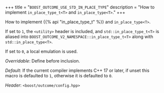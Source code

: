 +++
title = "`BOOST_OUTCOME_USE_STD_IN_PLACE_TYPE`"
description = "How to implement `in_place_type_t<T>` and `in_place_type<T>`."
+++

How to implement {{% api "in_place_type_t<T>" %}} and `in_place_type<T>`.

If set to `1`, the `<utility>` header is included, and `std::in_place_type_t<T>`
is aliased into `BOOST_OUTCOME_V2_NAMESPACE::in_place_type_t<T>` along with
`std::in_place_type<T>`.

If set to `0`, a local emulation is used.

*Overridable*: Define before inclusion.

*Default*: If the current compiler implements C++ 17 or later, if unset
this macro is defaulted to `1`, otherwise it is defaulted to `0`.

*Header*: `<boost/outcome/config.hpp>`
